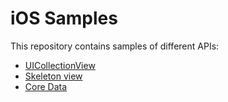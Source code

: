 # iOS Samples

This repository contains samples of different APIs:

-   [UICollectionView](./collection-view)
-   [Skeleton view](./skeleton-view)
-   [Core Data](./core-data)
